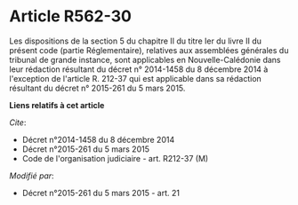 # Article R562-30

Les dispositions de la section 5 du chapitre II du titre Ier du livre II du présent code (partie Réglementaire), relatives
aux assemblées générales du tribunal de grande instance, sont applicables en Nouvelle-Calédonie dans leur rédaction résultant
du décret n° 2014-1458 du 8 décembre 2014 à l'exception de l'article R. 212-37 qui est applicable dans sa rédaction résultant
du décret n° 2015-261 du 5 mars 2015.

**Liens relatifs à cet article**

_Cite_:

  - Décret n°2014-1458 du 8 décembre 2014
  - Décret n°2015-261 du 5 mars 2015
  - Code de l'organisation judiciaire - art. R212-37 (M)

_Modifié par_:

  - Décret n°2015-261 du 5 mars 2015 - art. 21
